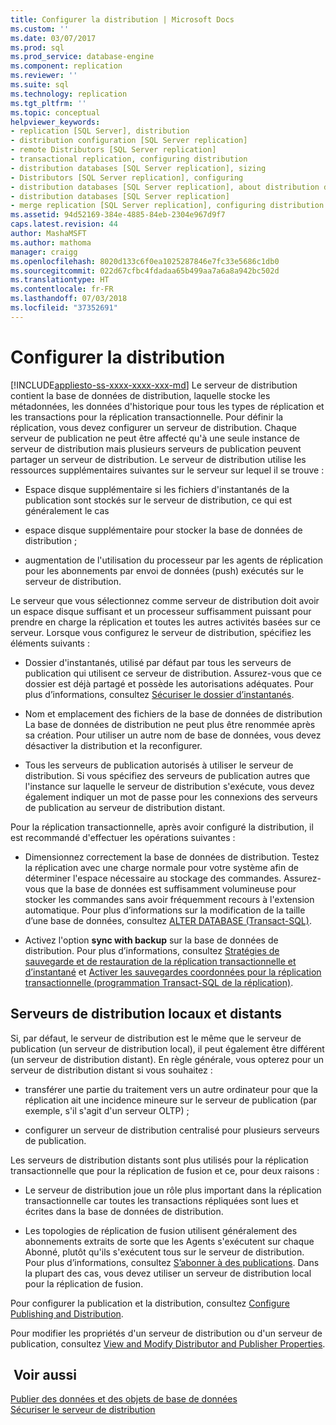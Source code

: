 ```yaml
---
title: Configurer la distribution | Microsoft Docs
ms.custom: ''
ms.date: 03/07/2017
ms.prod: sql
ms.prod_service: database-engine
ms.component: replication
ms.reviewer: ''
ms.suite: sql
ms.technology: replication
ms.tgt_pltfrm: ''
ms.topic: conceptual
helpviewer_keywords:
- replication [SQL Server], distribution
- distribution configuration [SQL Server replication]
- remote Distributors [SQL Server replication]
- transactional replication, configuring distribution
- distribution databases [SQL Server replication], sizing
- Distributors [SQL Server replication], configuring
- distribution databases [SQL Server replication], about distribution databases
- distribution databases [SQL Server replication]
- merge replication [SQL Server replication], configuring distribution
ms.assetid: 94d52169-384e-4885-84eb-2304e967d9f7
caps.latest.revision: 44
author: MashaMSFT
ms.author: mathoma
manager: craigg
ms.openlocfilehash: 8020d133c6f0ea1025287846e7fc33e5686c1db0
ms.sourcegitcommit: 022d67cfbc4fdadaa65b499aa7a6a8a942bc502d
ms.translationtype: HT
ms.contentlocale: fr-FR
ms.lasthandoff: 07/03/2018
ms.locfileid: "37352691"
---
```

# <a name="configure-distribution"></a>Configurer la distribution
[!INCLUDE[appliesto-ss-xxxx-xxxx-xxx-md](../../includes/appliesto-ss-xxxx-xxxx-xxx-md.md)]
  Le serveur de distribution contient la base de données de distribution, laquelle stocke les métadonnées, les données d'historique pour tous les types de réplication et les transactions pour la réplication transactionnelle. Pour définir la réplication, vous devez configurer un serveur de distribution. Chaque serveur de publication ne peut être affecté qu'à une seule instance de serveur de distribution mais plusieurs serveurs de publication peuvent partager un serveur de distribution. Le serveur de distribution utilise les ressources supplémentaires suivantes sur le serveur sur lequel il se trouve :  
  
-   Espace disque supplémentaire si les fichiers d'instantanés de la publication sont stockés sur le serveur de distribution, ce qui est généralement le cas  
  
-   espace disque supplémentaire pour stocker la base de données de distribution ;  
  
-   augmentation de l'utilisation du processeur par les agents de réplication pour les abonnements par envoi de données (push) exécutés sur le serveur de distribution.  
  
 Le serveur que vous sélectionnez comme serveur de distribution doit avoir un espace disque suffisant et un processeur suffisamment puissant pour prendre en charge la réplication et toutes les autres activités basées sur ce serveur. Lorsque vous configurez le serveur de distribution, spécifiez les éléments suivants :  
  
-   Dossier d'instantanés, utilisé par défaut par tous les serveurs de publication qui utilisent ce serveur de distribution. Assurez-vous que ce dossier est déjà partagé et possède les autorisations adéquates. Pour plus d’informations, consultez [Sécuriser le dossier d’instantanés](../../relational-databases/replication/security/secure-the-snapshot-folder.md).  
  
-   Nom et emplacement des fichiers de la base de données de distribution La base de données de distribution ne peut plus être renommée après sa création. Pour utiliser un autre nom de base de données, vous devez désactiver la distribution et la reconfigurer.  
  
-   Tous les serveurs de publication autorisés à utiliser le serveur de distribution. Si vous spécifiez des serveurs de publication autres que l'instance sur laquelle le serveur de distribution s'exécute, vous devez également indiquer un mot de passe pour les connexions des serveurs de publication au serveur de distribution distant.  
  
 Pour la réplication transactionnelle, après avoir configuré la distribution, il est recommandé d'effectuer les opérations suivantes :  
  
-   Dimensionnez correctement la base de données de distribution. Testez la réplication avec une charge normale pour votre système afin de déterminer l'espace nécessaire au stockage des commandes. Assurez-vous que la base de données est suffisamment volumineuse pour stocker les commandes sans avoir fréquemment recours à l'extension automatique. Pour plus d’informations sur la modification de la taille d’une base de données, consultez [ALTER DATABASE &#40;Transact-SQL&#41;](../../t-sql/statements/alter-database-transact-sql.md).  
  
-   Activez l'option **sync with backup** sur la base de données de distribution. Pour plus d’informations, consultez [Stratégies de sauvegarde et de restauration de la réplication transactionnelle et d’instantané](../../relational-databases/replication/administration/strategies-for-backing-up-and-restoring-snapshot-and-transactional-replication.md) et [Activer les sauvegardes coordonnées pour la réplication transactionnelle &#40;programmation Transact-SQL de la réplication&#41;](../../relational-databases/replication/administration/enable-coordinated-backups-for-transactional-replication.md).  
  
## <a name="local-and-remote-distributors"></a>Serveurs de distribution locaux et distants  
 Si, par défaut, le serveur de distribution est le même que le serveur de publication (un serveur de distribution local), il peut également être différent (un serveur de distribution distant). En règle générale, vous opterez pour un serveur de distribution distant si vous souhaitez :  
  
-   transférer une partie du traitement vers un autre ordinateur pour que la réplication ait une incidence mineure sur le serveur de publication (par exemple, s'il s'agit d'un serveur OLTP) ;  
  
-   configurer un serveur de distribution centralisé pour plusieurs serveurs de publication.  
  
 Les serveurs de distribution distants sont plus utilisés pour la réplication transactionnelle que pour la réplication de fusion et ce, pour deux raisons :  
  
-   Le serveur de distribution joue un rôle plus important dans la réplication transactionnelle car toutes les transactions répliquées sont lues et écrites dans la base de données de distribution.  
  
-   Les topologies de réplication de fusion utilisent généralement des abonnements extraits de sorte que les Agents s'exécutent sur chaque Abonné, plutôt qu'ils s'exécutent tous sur le serveur de distribution. Pour plus d’informations, consultez [S’abonner à des publications](../../relational-databases/replication/subscribe-to-publications.md). Dans la plupart des cas, vous devez utiliser un serveur de distribution local pour la réplication de fusion.  
  
 Pour configurer la publication et la distribution, consultez [Configure Publishing and Distribution](../../relational-databases/replication/configure-publishing-and-distribution.md).  
  
 Pour modifier les propriétés d'un serveur de distribution ou d'un serveur de publication, consultez [View and Modify Distributor and Publisher Properties](../../relational-databases/replication/view-and-modify-distributor-and-publisher-properties.md).  
  
## <a name="see-also"></a> Voir aussi  
 [Publier des données et des objets de base de données](../../relational-databases/replication/publish/publish-data-and-database-objects.md)   
 [Sécuriser le serveur de distribution](../../relational-databases/replication/security/secure-the-distributor.md)  
  
  
